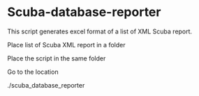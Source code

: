 # Scuba-database-reporter

This script generates excel format of a list of XML Scuba report.

Place list of Scuba XML report in a folder

Place the script in the same folder

Go to the location

./scuba_database_reporter
